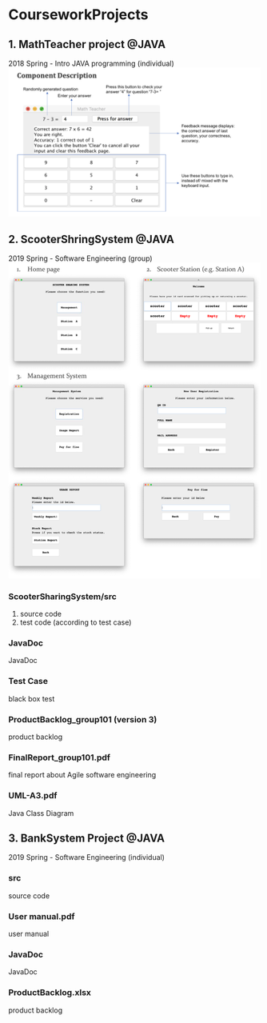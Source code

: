 # CourseworkProjects

## 1. MathTeacher project @JAVA
2018 Spring - Intro JAVA programming (individual)
![Software preview](https://raw.githubusercontent.com/xiaxii/CourseworkProjects/master/MathTeacher/Screenshot.png)

## 2. ScooterShringSystem @JAVA
2019 Spring - Software Engineering (group)
![Software preview](https://raw.githubusercontent.com/xiaxii/CourseworkProjects/master/ScooterSharingSystem/Screenshot.png)
### ScooterSharingSystem/src 
1. source code
2. test code (according to test case)
### JavaDoc
JavaDoc
### Test Case
black box test
### ProductBacklog_group101 (version 3)
product backlog
### FinalReport_group101.pdf
final report about Agile software engineering
### UML-A3.pdf
Java Class Diagram


## 3. BankSystem Project @JAVA
2019 Spring - Software Engineering (individual)
### src 
source code
### User manual.pdf
user manual
### JavaDoc
JavaDoc
### ProductBacklog.xlsx
product backlog
